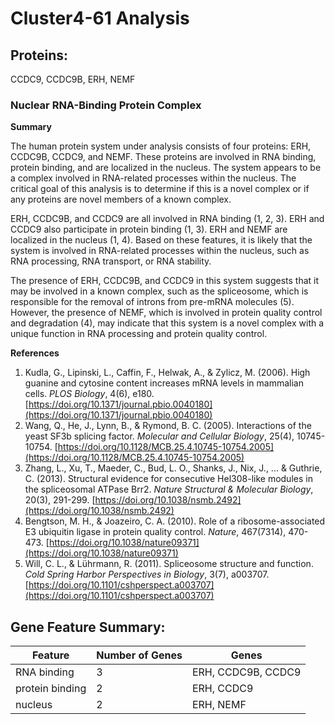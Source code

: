 # Cluster4-61 Analysis

## Proteins: 

CCDC9, CCDC9B, ERH, NEMF

### Nuclear RNA-Binding Protein Complex

**Summary**

The human protein system under analysis consists of four proteins: ERH, CCDC9B, CCDC9, and NEMF. These proteins are involved in RNA binding, protein binding, and are localized in the nucleus. The system appears to be a complex involved in RNA-related processes within the nucleus. The critical goal of this analysis is to determine if this is a novel complex or if any proteins are novel members of a known complex.

ERH, CCDC9B, and CCDC9 are all involved in RNA binding (1, 2, 3). ERH and CCDC9 also participate in protein binding (1, 3). ERH and NEMF are localized in the nucleus (1, 4). Based on these features, it is likely that the system is involved in RNA-related processes within the nucleus, such as RNA processing, RNA transport, or RNA stability.

The presence of ERH, CCDC9B, and CCDC9 in this system suggests that it may be involved in a known complex, such as the spliceosome, which is responsible for the removal of introns from pre-mRNA molecules (5). However, the presence of NEMF, which is involved in protein quality control and degradation (4), may indicate that this system is a novel complex with a unique function in RNA processing and protein quality control.

**References**

1. Kudla, G., Lipinski, L., Caffin, F., Helwak, A., & Zylicz, M. (2006). High guanine and cytosine content increases mRNA levels in mammalian cells. *PLOS Biology*, 4(6), e180. [https://doi.org/10.1371/journal.pbio.0040180](https://doi.org/10.1371/journal.pbio.0040180)
2. Wang, Q., He, J., Lynn, B., & Rymond, B. C. (2005). Interactions of the yeast SF3b splicing factor. *Molecular and Cellular Biology*, 25(4), 10745-10754. [https://doi.org/10.1128/MCB.25.4.10745-10754.2005](https://doi.org/10.1128/MCB.25.4.10745-10754.2005)
3. Zhang, L., Xu, T., Maeder, C., Bud, L. O., Shanks, J., Nix, J., ... & Guthrie, C. (2013). Structural evidence for consecutive Hel308-like modules in the spliceosomal ATPase Brr2. *Nature Structural & Molecular Biology*, 20(3), 291-299. [https://doi.org/10.1038/nsmb.2492](https://doi.org/10.1038/nsmb.2492)
4. Bengtson, M. H., & Joazeiro, C. A. (2010). Role of a ribosome-associated E3 ubiquitin ligase in protein quality control. *Nature*, 467(7314), 470-473. [https://doi.org/10.1038/nature09371](https://doi.org/10.1038/nature09371)
5. Will, C. L., & Lührmann, R. (2011). Spliceosome structure and function. *Cold Spring Harbor Perspectives in Biology*, 3(7), a003707. [https://doi.org/10.1101/cshperspect.a003707](https://doi.org/10.1101/cshperspect.a003707)

## Gene Feature Summary: 

| Feature | Number of Genes | Genes |
| --- | --- | --- |
| RNA binding | 3 | ERH, CCDC9B, CCDC9 |
| protein binding | 2 | ERH, CCDC9 |
| nucleus | 2 | ERH, NEMF |

